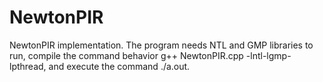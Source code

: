 # NewtonPIR
NewtonPIR implementation. The program needs NTL and GMP libraries to run, compile the command behavior g++ NewtonPIR.cpp -lntl-lgmp-lpthread, and execute the command ./a.out.
